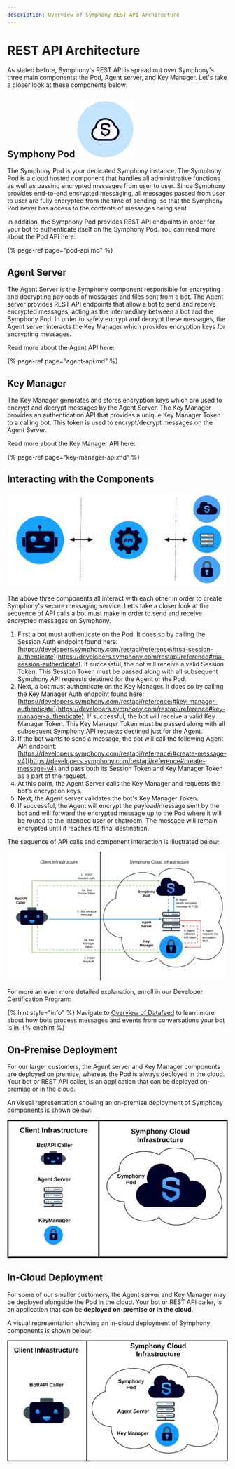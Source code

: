 ```yaml
---
description: Overview of Symphony REST API Architecture
---
```


# REST API Architecture

As stated before, Symphony's REST API is spread out over Symphony's three main components: the Pod, Agent server, and Key Manager. Let's take a closer look at these components below:

## Symphony Pod ![](../../.gitbook/assets/symphony-pod.png) 

The Symphony Pod is your dedicated Symphony instance. The Symphony Pod is a cloud hosted component that handles all administrative functions as well as passing encrypted messages from user to user. Since Symphony provides end-to-end encrypted messaging, all messages passed from user to user are fully encrypted from the time of sending, so that the Symphony Pod never has access to the contents of messages being sent.

In addition, the Symphony Pod provides REST API endpoints in order for your bot to authenticate itself on the Symphony Pod. You can read more about the Pod API here:

{% page-ref page="pod-api.md" %}

## Agent Server

The Agent Server is the Symphony component responsible for encrypting and decrypting payloads of messages and files sent from a bot. The Agent server provides REST API endpoints that allow a bot to send and receive encrypted messages, acting as the intermediary between a bot and the Symphony Pod. In order to safely encrypt and decrypt these messages, the Agent server interacts the Key Manager which provides encryption keys for encrypting messages.

Read more about the Agent API here:

{% page-ref page="agent-api.md" %}

## Key Manager

The Key Manager generates and stores encryption keys which are used to encrypt and decrypt messages by the Agent Server. The Key Manager provides an authentication API that provides a unique Key Manager Token to a calling bot. This token is used to encrypt/decrypt messages on the Agent Server.

Read more about the Key Manager API here:

{% page-ref page="key-manager-api.md" %}

## Interacting with the Components

![](../../.gitbook/assets/screen-shot-2020-07-02-at-4.32.58-pm%20%281%29.png)

The above three components all interact with each other in order to create Symphony's secure messaging service. Let's take a closer look at the sequence of API calls a bot must make in order to send and receive encrypted messages on Symphony.

1. First a bot must authenticate on the Pod.  It does so by calling the Session Auth endpoint found here: [https://developers.symphony.com/restapi/reference\#rsa-session-authenticate](https://developers.symphony.com/restapi/reference#rsa-session-authenticate).  If successful, the bot will receive a valid Session Token.  This Session Token must be passed along with all subsequent Symphony API requests destined for the Agent or the Pod.  
2. Next, a bot must authenticate on the Key Manager.  It does so by calling the Key Manager Auth endpoint found here: [https://developers.symphony.com/restapi/reference\#key-manager-authenticate](https://developers.symphony.com/restapi/reference#key-manager-authenticate).  If successful, the bot will receive a valid Key Manager Token.  This Key Manager Token must be passed along with all subsequent Symphony API requests destined just for the Agent.    
3. If the bot wants to send a message, the bot will call the following Agent API endpoint: [https://developers.symphony.com/restapi/reference\#create-message-v4](https://developers.symphony.com/restapi/reference#create-message-v4) and pass both its Session Token and Key Manager Token as a part of the request.
4. At this point, the Agent Server calls the Key Manager and requests the bot's encryption keys.  
5. Next, the Agent server validates the bot's Key Manager Token.
6. If successful, the Agent will encrypt the payload/message sent by the bot and will forward the encrypted message up to the Pod where it will be routed to the intended user or chatroom.  The message will remain encrypted until it reaches its final destination.

The sequence of API calls and component interaction is illustrated below:

![](../../.gitbook/assets/copy-of-on-prem-bot-auth_workflow.png)

For more an even more detailed explanation, enroll in our Developer Certification Program:

{% hint style="info" %}
Navigate to [Overview of Datafeed](rest-api-architecture.md) to learn more about how bots process messages and events from conversations your bot is in.
{% endhint %}

## On-Premise Deployment

For our larger customers, the Agent server and Key Manager components are deployed on premise, whereas the Pod is always deployed in the cloud. Your bot or REST API caller, is an application that can be deployed on-premise or in the cloud.

An visual representation showing an on-premise deployment of Symphony components is shown below:

![](../../.gitbook/assets/screen-shot-2020-07-02-at-4.25.55-pm.png)

## In-Cloud Deployment

For some of our smaller customers, the Agent server and Key Manager may be deployed alongside the Pod in the cloud. Your bot or REST API caller, is an application that can be **deployed on-premise or in the cloud**.

A visual representation showing an in-cloud deployment of Symphony components is shown below:

![](../../.gitbook/assets/screen-shot-2020-07-02-at-4.40.33-pm.png)

